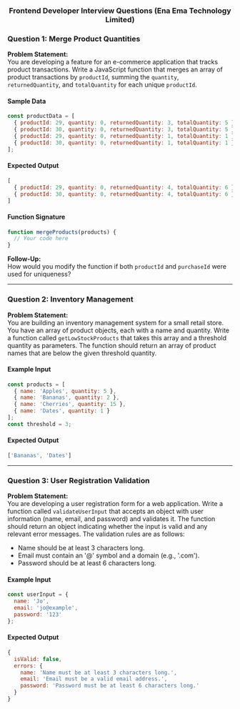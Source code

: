 <h3 align="center">Frontend Developer Interview Questions (Ena Ema Technology Limited)</h3>

### Question 1: Merge Product Quantities
**Problem Statement:**  
You are developing a feature for an e-commerce application that tracks product transactions. Write a JavaScript function that merges an array of product transactions by `productId`, summing the `quantity`, `returnedQuantity`, and `totalQuantity` for each unique `productId`.

#### Sample Data
```javascript
const productData = [
  { productId: 29, quantity: 0, returnedQuantity: 3, totalQuantity: 5 },
  { productId: 30, quantity: 0, returnedQuantity: 3, totalQuantity: 5 },
  { productId: 29, quantity: 0, returnedQuantity: 1, totalQuantity: 1 },
  { productId: 30, quantity: 0, returnedQuantity: 1, totalQuantity: 1 }
];
```

#### Expected Output
```javascript
[
  { productId: 29, quantity: 0, returnedQuantity: 4, totalQuantity: 6 },
  { productId: 30, quantity: 0, returnedQuantity: 4, totalQuantity: 6 }
]
```

#### Function Signature
```javascript
function mergeProducts(products) {
  // Your code here
}
```

**Follow-Up:**  
How would you modify the function if both `productId` and `purchaseId` were used for uniqueness?

---

### Question 2: Inventory Management
**Problem Statement:**  
You are building an inventory management system for a small retail store. You have an array of product objects, each with a name and quantity. Write a function called `getLowStockProducts` that takes this array and a threshold quantity as parameters. The function should return an array of product names that are below the given threshold quantity.

#### Example Input
```javascript
const products = [
  { name: 'Apples', quantity: 5 },
  { name: 'Bananas', quantity: 2 },
  { name: 'Cherries', quantity: 15 },
  { name: 'Dates', quantity: 1 }
];
const threshold = 3;
```

#### Expected Output
```javascript
['Bananas', 'Dates']
```

---

### Question 3: User Registration Validation
**Problem Statement:**  
You are developing a user registration form for a web application. Write a function called `validateUserInput` that accepts an object with user information (name, email, and password) and validates it. The function should return an object indicating whether the input is valid and any relevant error messages. The validation rules are as follows:
- Name should be at least 3 characters long.
- Email must contain an '@' symbol and a domain (e.g., '.com').
- Password should be at least 6 characters long.

#### Example Input
```javascript
const userInput = {
  name: 'Jo',
  email: 'jo@example',
  password: '123'
};
```

#### Expected Output
```javascript
{
  isValid: false,
  errors: {
    name: 'Name must be at least 3 characters long.',
    email: 'Email must be a valid email address.',
    password: 'Password must be at least 6 characters long.'
  }
}
```

